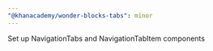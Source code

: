 ```yaml
---
"@khanacademy/wonder-blocks-tabs": minor
---
```


Set up NavigationTabs and NavigationTabItem components
